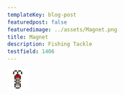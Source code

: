 ```yaml
---
templateKey: blog-post
featuredpost: false
featuredimage: ../assets/Magnet.png
title: Magnet
description: Fishing Tackle
testfield: 1406
---
```

![Magnet](../assets/Magnet.png)